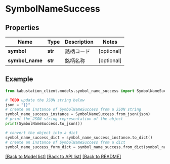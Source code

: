 # SymbolNameSuccess


## Properties

Name | Type | Description | Notes
------------ | ------------- | ------------- | -------------
**symbol** | **str** | 銘柄コード | [optional] 
**symbol_name** | **str** | 銘柄名称 | [optional] 

## Example

```python
from kabustation_client.models.symbol_name_success import SymbolNameSuccess

# TODO update the JSON string below
json = "{}"
# create an instance of SymbolNameSuccess from a JSON string
symbol_name_success_instance = SymbolNameSuccess.from_json(json)
# print the JSON string representation of the object
print(SymbolNameSuccess.to_json())

# convert the object into a dict
symbol_name_success_dict = symbol_name_success_instance.to_dict()
# create an instance of SymbolNameSuccess from a dict
symbol_name_success_form_dict = symbol_name_success.from_dict(symbol_name_success_dict)
```
[[Back to Model list]](../README.md#documentation-for-models) [[Back to API list]](../README.md#documentation-for-api-endpoints) [[Back to README]](../README.md)


